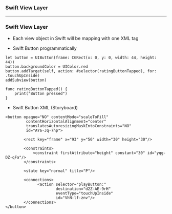 ### Swift View Layer

-------------------

### Swift View Layer
* Each view object in Swift will be mapping with one XML tag
 
* Swift Button programmatically

```
let button = UIButton(frame: CGRect(x: 0, y: 0, width: 44, height: 44))
button.backgroundColor = UIColor.red
button.addTarget(self, action: #selector(ratingButtonTapped), for: .touchUpInside)
addSubview(button)

func ratingButtonTapped() {
    print("Button pressed")
}
```
 
* Swift Button XML (Storyboard)
 
```
<button opaque="NO" contentMode="scaleToFill" 
         contentHorizontalAlignment="center" 
         translatesAutoresizingMaskIntoConstraints="NO" 
         id="AY6-Jq-7hp">
        
        <rect key="frame" x="93" y="56" width="30" height="30"/>
         
        <constraints>
            <constraint firstAttribute="height" constant="30" id="yqg-DZ-qFa"/>
        </constraints>
        
        <state key="normal" title="P"/>
        
        <connections>
              <action selector="playButton:" 
                      destination="d2Z-AE-9rH" 
                      eventType="touchUpInside" 
                      id="VhN-lf-znv"/>
        </connections>
</button>
```
